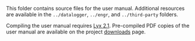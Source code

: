 This folder contains source files for the user manual. Additional resources 
are available in the `../datalogger`, `../engr`, and `../third-party` folders.

Compiling the user manual requires [Lyx 2.1](https://www.lyx.org). 
Pre-compiled PDF copies of the user manual are available on the project
[downloads](https://bitbucket.org/wsular/sampler-rea-lt-canister/downloads) 
page.
